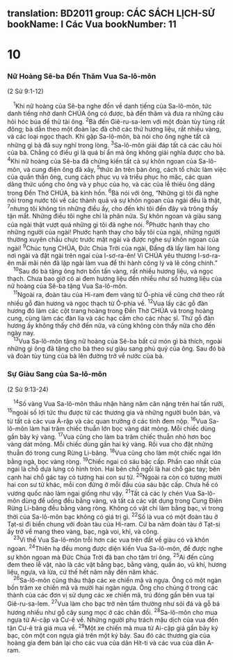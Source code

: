 translation: BD2011
group: CÁC SÁCH LỊCH-SỬ
bookName: I Các Vua 
bookNumber: 11
-------

<div class="title"><h1>10</h1><h3>Nữ Hoàng Sê-ba Ðến Thăm Vua Sa-lô-môn</h3><p>(2 Sử 9:1-12)</p></div>
<span class="verse 1vua_10_1"> <sup>1</sup>Khi nữ hoàng của Sê-ba nghe đồn về danh tiếng của Sa-lô-môn, tức danh tiếng nhờ danh CHÚA ông có được, bà đến thăm và đưa ra những câu hỏi hóc búa để thử tài ông. </span>
<span class="verse 1vua_10_2"><sup>2</sup>Bà đến Giê-ru-sa-lem với một đoàn tùy tùng rất đông; bà dẫn theo một đoàn lạc đà chở các thứ hương liệu, rất nhiều vàng, và các loại ngọc thạch. Khi gặp Sa-lô-môn, bà nói cho ông nghe tất cả những gì bà đã suy nghĩ trong lòng. </span>
<span class="verse 1vua_10_3"><sup>3</sup>Sa-lô-môn giải đáp tất cả các câu hỏi của bà. Chẳng có điều gì là quá bí ẩn mà ông không giải nghĩa được cho bà. </span>
<span class="verse 1vua_10_4"><sup>4</sup>Khi nữ hoàng của Sê-ba đã chứng kiến tất cả sự khôn ngoan của Sa-lô-môn, và cung điện ông đã xây, </span>
<span class="verse 1vua_10_5"><sup>5</sup>thức ăn trên bàn ông, cách tổ chức làm việc của quần thần ông, cung cách phục vụ và triều phục họ mặc, các quan dâng thức uống cho ông và y phục của họ, và các của lễ thiêu ông dâng trong Ðền Thờ CHÚA, bà kinh hồn. </span>
<span class="verse 1vua_10_6"><sup>6</sup>Bà nói với ông, “Những gì tôi đã nghe nói trong nước tôi về các thành quả và sự khôn ngoan của ngài đều là thật, </span>
<span class="verse 1vua_10_7"><sup>7</sup>nhưng tôi không tin những điều ấy, cho đến khi tôi đến đây và trông thấy tận mắt. Những điều tôi nghe chỉ là phân nửa. Sự khôn ngoan và giàu sang của ngài thật vượt quá những gì tôi đã nghe nói. </span>
<span class="verse 1vua_10_8"><sup>8</sup>Phước hạnh thay cho những người của ngài! Phước hạnh thay cho bầy tôi của ngài, những người thường xuyên chầu chực trước mặt ngài và được nghe sự khôn ngoan của ngài! </span>
<span class="verse 1vua_10_9"><sup>9</sup>Chúc tụng CHÚA, Ðức Chúa Trời của ngài, Ðấng đã lấy làm hài lòng nơi ngài và đặt ngài trên ngai của I-sơ-ra-ên! Vì CHÚA yêu thương I-sơ-ra-ên mãi mãi nên đã lập ngài làm vua để thi hành công lý và lẽ công chính.”<br/></span>
<span class="verse 1vua_10_10"> <sup>10</sup>Sau đó bà tặng ông hơn bốn tấn vàng, rất nhiều hương liệu, và ngọc thạch. Chưa bao giờ có ai đem hương liệu đến nhiều như số hương liệu của nữ hoàng của Sê-ba tặng Vua Sa-lô-môn.<br/></span>
<span class="verse 1vua_10_11"> <sup>11</sup>Ngoài ra, đoàn tàu của Hi-ram đem vàng từ Ô-phia về cũng chở theo rất nhiều gỗ đàn hương và ngọc thạch từ Ô-phia về. </span>
<span class="verse 1vua_10_12"><sup>12</sup>Vua lấy các gỗ đàn hương đó làm các cột trang hoàng trong Ðền Thờ CHÚA và trong hoàng cung, cùng làm các đàn lia và các hạc cầm cho các nhạc sĩ. Thứ gỗ đàn hương ấy không thấy chở đến nữa, và cũng không còn thấy nữa cho đến ngày nay.<br/></span>
<span class="verse 1vua_10_13"> <sup>13</sup>Vua Sa-lô-môn tặng nữ hoàng của Sê-ba bất cứ món gì bà thích, ngoài những gì ông đã tặng cho bà theo sự giàu sang phú quý của ông. Sau đó bà và đoàn tùy tùng của bà lên đường trở về nước của bà.<br/></span>
<div class="title"><h3>Sự Giàu Sang của Sa-lô-môn</h3><p>(2 Sử 9:13-24)</p></div>
<span class="verse 1vua_10_14"> <sup>14</sup>Số vàng Vua Sa-lô-môn thâu nhận hàng năm cân nặng trên hai tấn rưỡi, </span>
<span class="verse 1vua_10_15"><sup>15</sup>ngoài số lợi tức thu được từ các thương gia và những người buôn bán, và từ tất cả các vua Ả-rập và các quan trưởng ở các tỉnh đem nộp. </span>
<span class="verse 1vua_10_16"><sup>16</sup>Vua Sa-lô-môn làm hai trăm chiếc thuẫn lớn bọc vàng dát mỏng. Mỗi chiếc dùng gần bảy ký vàng. </span>
<span class="verse 1vua_10_17"><sup>17</sup>Vua cũng cho làm ba trăm chiếc thuẫn nhỏ hơn bọc vàng dát mỏng. Mỗi chiếc dùng gần hai ký vàng. Rồi vua cho đặt những thuẫn đó trong cung Rừng Li-băng. </span>
<span class="verse 1vua_10_18"><sup>18</sup>Vua cũng cho làm một chiếc ngai lớn bằng ngà, bọc vàng ròng. </span>
<span class="verse 1vua_10_19"><sup>19</sup>Chiếc ngai có sáu bậc cấp. Phần cao nhất của ngai là chỗ dựa lưng có hình tròn. Hai bên chỗ ngồi là hai chỗ gác tay; bên cạnh hai chỗ gác tay có tượng hai con sư tử. </span>
<span class="verse 1vua_10_20"><sup>20</sup>Ngoài ra còn có tượng mười hai con sư tử khác, mỗi con đứng ở mỗi đầu của sáu bậc cấp. Chưa hề có vương quốc nào làm ngai giống như vậy. </span>
<span class="verse 1vua_10_21"><sup>21</sup>Tất cả các ly chén Vua Sa-lô-môn dùng để uống đều bằng vàng, và tất cả các vật dụng trong Cung Ðiện Rừng Li-băng đều bằng vàng ròng. Không có vật chi làm bằng bạc, vì trong thời của Sa-lô-môn bạc không có giá trị gì. </span>
<span class="verse 1vua_10_22"><sup>22</sup>Số là vua có một đoàn tàu ở Tạt-si đi biển chung với đoàn tàu của Hi-ram. Cứ ba năm đoàn tàu ở Tạt-si ấy trở về mang theo vàng, bạc, ngà voi, khỉ, và công.<br/></span>
<span class="verse 1vua_10_23"> <sup>23</sup>Vì thế Vua Sa-lô-môn trỗi hơn các vua trên đất về giàu có và khôn ngoan. </span>
<span class="verse 1vua_10_24"><sup>24</sup>Thiên hạ đều mong được diện kiến Vua Sa-lô-môn, để được nghe sự khôn ngoan mà Ðức Chúa Trời đã ban cho tâm trí ông. </span>
<span class="verse 1vua_10_25"><sup>25</sup>Ai đến cũng đem theo lễ vật, nào là các vật bằng bạc, bằng vàng, quần áo, vũ khí, hương liệu, ngựa, và lừa, cứ thế hết năm nầy đến năm khác.<br/></span>
<span class="verse 1vua_10_26"> <sup>26</sup>Sa-lô-môn cũng thâu thập các xe chiến mã và ngựa. Ông có một ngàn bốn trăm xe chiến mã và mười hai ngàn ngựa. Ông cho chúng ở trong các thành của các đơn vị sử dụng các xe chiến mã, trú đóng gần bên vua tại Giê-ru-sa-lem. </span>
<span class="verse 1vua_10_27"><sup>27</sup>Vua làm cho bạc trở nên tầm thường như sỏi đá và gỗ bá hương nhiều như gỗ cây sung mọc ở các chân đồi. </span>
<span class="verse 1vua_10_28"><sup>28</sup>Sa-lô-môn cho mua ngựa từ Ai-cập và Cư-ê về. Những người phụ trách mậu dịch của vua đến tận Cư-ê trả giá mua về. </span>
<span class="verse 1vua_10_29"><sup>29</sup>Một xe chiến mã mua từ Ai-cập giá gần bảy ký bạc, còn một con ngựa giá trên một ký bảy. Sau đó các thương gia của hoàng gia đem bán lại cho các vua của dân Hít-ti và các vua của dân A-ram.<br/></span>
